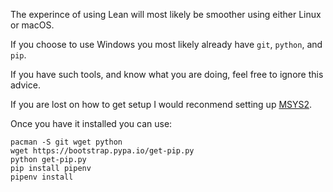 The experince of using Lean will most likely be smoother using either Linux or macOS.

If you choose to use Windows you most likely already have `git`, `python`, and `pip`.

If you have such tools, and know what you are doing, feel free to ignore this advice.

If you are lost on how to get setup I would reconmend setting up [MSYS2](http://www.msys2.org/).

Once you have it installed you can use:

```
pacman -S git wget python
wget https://bootstrap.pypa.io/get-pip.py
python get-pip.py
pip install pipenv
pipenv install
```
